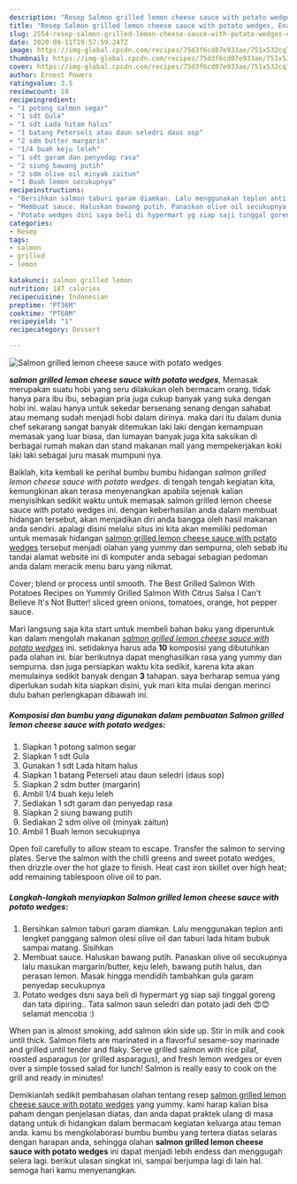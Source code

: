 ```yaml
---
description: "Resep Salmon grilled lemon cheese sauce with potato wedges, Enak Banget"
title: "Resep Salmon grilled lemon cheese sauce with potato wedges, Enak Banget"
slug: 2554-resep-salmon-grilled-lemon-cheese-sauce-with-potato-wedges-enak-banget
date: 2020-09-11T19:57:59.247Z
image: https://img-global.cpcdn.com/recipes/75d3f6cd07e933ae/751x532cq70/salmon-grilled-lemon-cheese-sauce-with-potato-wedges-foto-resep-utama.jpg
thumbnail: https://img-global.cpcdn.com/recipes/75d3f6cd07e933ae/751x532cq70/salmon-grilled-lemon-cheese-sauce-with-potato-wedges-foto-resep-utama.jpg
cover: https://img-global.cpcdn.com/recipes/75d3f6cd07e933ae/751x532cq70/salmon-grilled-lemon-cheese-sauce-with-potato-wedges-foto-resep-utama.jpg
author: Ernest Powers
ratingvalue: 3.5
reviewcount: 10
recipeingredient:
- "1 potong salmon segar"
- "1 sdt Gula"
- "1 sdt Lada hitam halus"
- "1 batang Peterseli atau daun seledri daus sop"
- "2 sdm butter margarin"
- "1/4 buah keju leleh"
- "1 sdt garam dan penyedap rasa"
- "2 siung bawang putih"
- "2 sdm olive oil minyak zaitun"
- "1 Buah lemon secukupnya"
recipeinstructions:
- "Bersihkan salmon taburi garam diamkan. Lalu menggunakan teplon anti lengket panggang salmon olesi olive oil dan taburi lada hitam bubuk sampai matang. Sisihkan"
- "Membuat sauce. Haluskan bawang putih. Panaskan olive oil secukupnya lalu masukan margarin/butter, keju leleh, bawang putih halus, dan perasan lemon. Masak hingga mendidih tambahkan gula garam penyedap secukupnya"
- "Potato wedges dsni saya beli di hypermart yg siap saji tinggal goreng dan tata dipiring.. Tata salmon saun seledri dan potato jadi deh 😍😊 selamat mencoba :)"
categories:
- Resep
tags:
- salmon
- grilled
- lemon

katakunci: salmon grilled lemon 
nutrition: 187 calories
recipecuisine: Indonesian
preptime: "PT36M"
cooktime: "PT60M"
recipeyield: "1"
recipecategory: Dessert

---
```



![Salmon grilled lemon cheese sauce with potato wedges](https://img-global.cpcdn.com/recipes/75d3f6cd07e933ae/751x532cq70/salmon-grilled-lemon-cheese-sauce-with-potato-wedges-foto-resep-utama.jpg)

<b><i>salmon grilled lemon cheese sauce with potato wedges</i></b>, Memasak merupakan suatu hobi yang seru dilakukan oleh bermacam orang. tidak hanya para ibu ibu, sebagian pria juga cukup banyak yang suka dengan hobi ini. walau hanya untuk sekedar bersenang senang dengan sahabat atau memang sudah menjadi hobi dalam dirinya. maka dari itu dalam dunia chef sekarang sangat banyak ditemukan laki laki dengan kemampuan memasak yang luar biasa, dan lumayan banyak juga kita saksikan di berbagai rumah makan dan stand makanan mall yang mempekerjakan koki laki laki sebagai juru masak mumpuni nya.

Baiklah, kita kembali ke perihal bumbu bumbu hidangan <i>salmon grilled lemon cheese sauce with potato wedges</i>. di tengah tengah kegiatan kita, kemungkinan akan terasa menyenangkan apabila sejenak kalian menyisihkan sedikit waktu untuk memasak salmon grilled lemon cheese sauce with potato wedges ini. dengan keberhasilan anda dalam membuat hidangan tersebut, akan menjadikan diri anda bangga oleh hasil makanan anda sendiri. apalagi disini melalui situs ini kita akan memiliki pedoman untuk memasak hidangan <u>salmon grilled lemon cheese sauce with potato wedges</u> tersebut menjadi olahan yang yummy dan sempurna, oleh sebab itu tandai alamat website ini di komputer anda sebagai sebagian pedoman anda dalam meracik menu baru yang nikmat.

Cover; blend or process until smooth. The Best Grilled Salmon With Potatoes Recipes on Yummly Grilled Salmon With Citrus Salsa I Can&#39;t Believe It&#39;s Not Butter! sliced green onions, tomatoes, orange, hot pepper sauce.


Mari langsung saja kita start untuk membeli bahan baku yang diperuntuk kan dalam mengolah makanan <u><i>salmon grilled lemon cheese sauce with potato wedges</i></u> ini. setidaknya harus ada <b>10</b> komposisi yang dibutuhkan pada olahan ini. biar berikutnya dapat menghasilkan rasa yang yummy dan sempurna. dan juga persiapkan waktu kita sedikit, karena kita akan memulainya sedikit banyak dengan <b>3</b> tahapan. saya berharap semua yang diperlukan sudah kita siapkan disini, yuk mari kita mulai dengan merinci dulu bahan perlengkapan dibawah ini.

<!--inarticleads1-->

##### Komposisi dan bumbu yang digunakan dalam pembuatan Salmon grilled lemon cheese sauce with potato wedges:

1. Siapkan 1 potong salmon segar
1. Siapkan 1 sdt Gula
1. Gunakan 1 sdt Lada hitam halus
1. Siapkan 1 batang Peterseli atau daun seledri (daus sop)
1. Siapkan 2 sdm butter (margarin)
1. Ambil 1/4 buah keju leleh
1. Sediakan 1 sdt garam dan penyedap rasa
1. Siapkan 2 siung bawang putih
1. Sediakan 2 sdm olive oil (minyak zaitun)
1. Ambil 1 Buah lemon secukupnya


Open foil carefully to allow steam to escape. Transfer the salmon to serving plates. Serve the salmon with the chilli greens and sweet potato wedges, then drizzle over the hot glaze to finish. Heat cast iron skillet over high heat; add remaining tablespoon olive oil to pan. 

<!--inarticleads2-->

##### Langkah-langkah menyiapkan Salmon grilled lemon cheese sauce with potato wedges:

1. Bersihkan salmon taburi garam diamkan. Lalu menggunakan teplon anti lengket panggang salmon olesi olive oil dan taburi lada hitam bubuk sampai matang. Sisihkan
1. Membuat sauce. Haluskan bawang putih. Panaskan olive oil secukupnya lalu masukan margarin/butter, keju leleh, bawang putih halus, dan perasan lemon. Masak hingga mendidih tambahkan gula garam penyedap secukupnya
1. Potato wedges dsni saya beli di hypermart yg siap saji tinggal goreng dan tata dipiring.. Tata salmon saun seledri dan potato jadi deh 😍😊 selamat mencoba :)


When pan is almost smoking, add salmon skin side up. Stir in milk and cook until thick. Salmon filets are marinated in a flavorful sesame-soy marinade and grilled until tender and flaky. Serve grilled salmon with rice pilaf, roasted asparagus (or grilled asparagus), and fresh lemon wedges or even over a simple tossed salad for lunch! Salmon is really easy to cook on the grill and ready in minutes! 

Demikianlah sedikit pembahasan olahan tentang resep <u>salmon grilled lemon cheese sauce with potato wedges</u> yang yummy. kami harap kalian bisa paham dengan penjelasan diatas, dan anda dapat praktek ulang di masa datang untuk di hidangkan dalam bermacam kegiatan keluarga atau teman anda. kamu bs mengkolaborasi bumbu bumbu yang tertera diatas selaras dengan harapan anda, sehingga olahan <b>salmon grilled lemon cheese sauce with potato wedges</b> ini dapat menjadi lebih endess dan menggugah selera lagi. berikut ulasan singkat ini, sampai berjumpa lagi di lain hal. semoga hari kamu menyenangkan.

